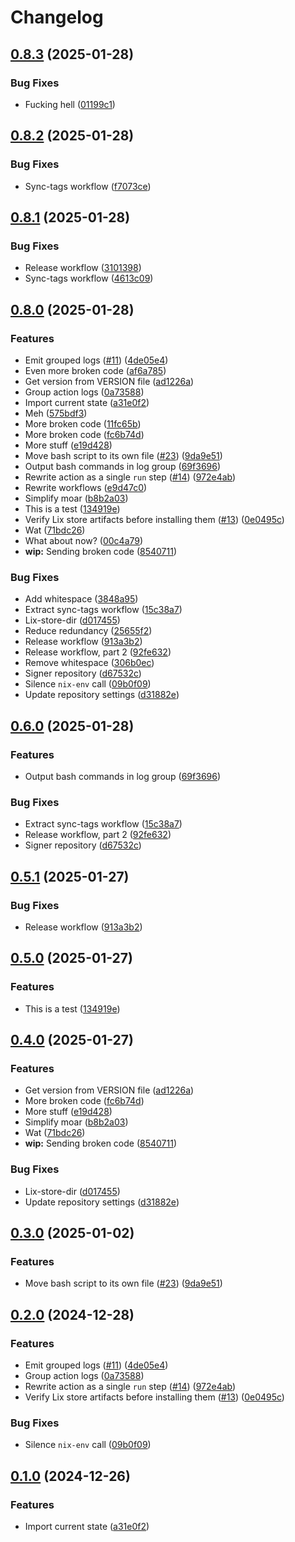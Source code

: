 # Changelog

## [0.8.3](https://github.com/fabrictest/action-setup-lix/compare/v0.8.2...v0.8.3) (2025-01-28)


### Bug Fixes

* Fucking hell ([01199c1](https://github.com/fabrictest/action-setup-lix/commit/01199c19df0a4dc99bbad1f79ad02f0485f5f48f))

## [0.8.2](https://github.com/fabrictest/action-setup-lix/compare/v0.8.1...v0.8.2) (2025-01-28)


### Bug Fixes

* Sync-tags workflow ([f7073ce](https://github.com/fabrictest/action-setup-lix/commit/f7073cec1fc9eb674be6052f603f3ce074703976))

## [0.8.1](https://github.com/fabrictest/action-setup-lix/compare/v0.8.0...v0.8.1) (2025-01-28)


### Bug Fixes

* Release workflow ([3101398](https://github.com/fabrictest/action-setup-lix/commit/310139824340ffdade4d8ece3cdef22a737acd6f))
* Sync-tags workflow ([4613c09](https://github.com/fabrictest/action-setup-lix/commit/4613c09c3053998f64174ba071407cf2b2a6048b))

## [0.8.0](https://github.com/fabrictest/action-setup-lix/compare/v0.6.0...v0.8.0) (2025-01-28)


### Features

* Emit grouped logs ([#11](https://github.com/fabrictest/action-setup-lix/issues/11)) ([4de05e4](https://github.com/fabrictest/action-setup-lix/commit/4de05e4d4e7eb710b3d244fb6d93b47515750b45))
* Even more broken code ([af6a785](https://github.com/fabrictest/action-setup-lix/commit/af6a7851b0b6b33d04506a1ea777c6597468764e))
* Get version from VERSION file ([ad1226a](https://github.com/fabrictest/action-setup-lix/commit/ad1226aa80395fcba3fdbe27b48f3c2496cbb8f3))
* Group action logs ([0a73588](https://github.com/fabrictest/action-setup-lix/commit/0a735889ca143d617cb11574c0ae59366f2d77df))
* Import current state ([a31e0f2](https://github.com/fabrictest/action-setup-lix/commit/a31e0f23591fd5b63d036f166a882a0d8b656d11))
* Meh ([575bdf3](https://github.com/fabrictest/action-setup-lix/commit/575bdf3e3d713a52a6c05abbf8cdf0a2c5a484de))
* More broken code ([11fc65b](https://github.com/fabrictest/action-setup-lix/commit/11fc65b21426b8b1ff7da7bd49a5771290e54c51))
* More broken code ([fc6b74d](https://github.com/fabrictest/action-setup-lix/commit/fc6b74d197ca28e1321d2a597f72860ffd2a2a84))
* More stuff ([e19d428](https://github.com/fabrictest/action-setup-lix/commit/e19d42804ecee03cbd1edc30fe4e84e6e7dcbe0d))
* Move bash script to its own file ([#23](https://github.com/fabrictest/action-setup-lix/issues/23)) ([9da9e51](https://github.com/fabrictest/action-setup-lix/commit/9da9e5125df45e8d6d9f2e3f714b237af4cf3b96))
* Output bash commands in log group ([69f3696](https://github.com/fabrictest/action-setup-lix/commit/69f36960987fc8d5ea1e0161a89a2adda77b0de0))
* Rewrite action as a single `run` step ([#14](https://github.com/fabrictest/action-setup-lix/issues/14)) ([972e4ab](https://github.com/fabrictest/action-setup-lix/commit/972e4abdb2f3fbba8ce22381880bfc0fe25f4b55))
* Rewrite workflows ([e9d47c0](https://github.com/fabrictest/action-setup-lix/commit/e9d47c074fd29bb495747a17e7d3e10e837b5ae7))
* Simplify moar ([b8b2a03](https://github.com/fabrictest/action-setup-lix/commit/b8b2a039b764f2443c67dfb6fc609fe0e358800c))
* This is a test ([134919e](https://github.com/fabrictest/action-setup-lix/commit/134919eae0a79a1e7bea64ea7d92c10754a27bbb))
* Verify Lix store artifacts before installing them ([#13](https://github.com/fabrictest/action-setup-lix/issues/13)) ([0e0495c](https://github.com/fabrictest/action-setup-lix/commit/0e0495c097f4d3471f5e59ffcad831cacc2646a5))
* Wat ([71bdc26](https://github.com/fabrictest/action-setup-lix/commit/71bdc2617f5e2193bc041bfb0e6622b2c34768f6))
* What about now? ([00c4a79](https://github.com/fabrictest/action-setup-lix/commit/00c4a79e6d1b263c701fed2bfcf1b504c5e9cfa0))
* **wip:** Sending broken code ([8540711](https://github.com/fabrictest/action-setup-lix/commit/854071143c6aea4260ca81ad0b013f7d6b4295e4))


### Bug Fixes

* Add whitespace ([3848a95](https://github.com/fabrictest/action-setup-lix/commit/3848a952ed085b1c5f114960c6f5bb721d3e952e))
* Extract sync-tags workflow ([15c38a7](https://github.com/fabrictest/action-setup-lix/commit/15c38a7ed2e83cdc928a403b76e927fcac86d5c1))
* Lix-store-dir ([d017455](https://github.com/fabrictest/action-setup-lix/commit/d01745595ae7b975f4d7835ce9c7551fa0cc7303))
* Reduce redundancy ([25655f2](https://github.com/fabrictest/action-setup-lix/commit/25655f227ea128c7b642e558194873d26348285c))
* Release workflow ([913a3b2](https://github.com/fabrictest/action-setup-lix/commit/913a3b2c3d9c98e58d30f628ed165cbeed03d760))
* Release workflow, part 2 ([92fe632](https://github.com/fabrictest/action-setup-lix/commit/92fe6328fb3368b2070766928d9de8a979d119ff))
* Remove whitespace ([306b0ec](https://github.com/fabrictest/action-setup-lix/commit/306b0ec7df6d61eafa7778e1684c6c459313b4fd))
* Signer repository ([d67532c](https://github.com/fabrictest/action-setup-lix/commit/d67532cecad9514bc7d69374130c26a034143672))
* Silence `nix-env` call ([09b0f09](https://github.com/fabrictest/action-setup-lix/commit/09b0f0906a6bb9f566c0d9b3f852ce5f8316163d))
* Update repository settings ([d31882e](https://github.com/fabrictest/action-setup-lix/commit/d31882e2a5b21681f6b66cf17799e198b859c588))

## [0.6.0](https://github.com/fabrictest/action-setup-lix/compare/v0.5.1...v0.6.0) (2025-01-28)


### Features

* Output bash commands in log group ([69f3696](https://github.com/fabrictest/action-setup-lix/commit/69f36960987fc8d5ea1e0161a89a2adda77b0de0))


### Bug Fixes

* Extract sync-tags workflow ([15c38a7](https://github.com/fabrictest/action-setup-lix/commit/15c38a7ed2e83cdc928a403b76e927fcac86d5c1))
* Release workflow, part 2 ([92fe632](https://github.com/fabrictest/action-setup-lix/commit/92fe6328fb3368b2070766928d9de8a979d119ff))
* Signer repository ([d67532c](https://github.com/fabrictest/action-setup-lix/commit/d67532cecad9514bc7d69374130c26a034143672))

## [0.5.1](https://github.com/fabrictest/action-setup-lix/compare/v0.5.0...v0.5.1) (2025-01-27)


### Bug Fixes

* Release workflow ([913a3b2](https://github.com/fabrictest/action-setup-lix/commit/913a3b2c3d9c98e58d30f628ed165cbeed03d760))

## [0.5.0](https://github.com/fabrictest/action-setup-lix/compare/v0.4.0...v0.5.0) (2025-01-27)


### Features

* This is a test ([134919e](https://github.com/fabrictest/action-setup-lix/commit/134919eae0a79a1e7bea64ea7d92c10754a27bbb))

## [0.4.0](https://github.com/fabrictest/action-setup-lix/compare/v0.3.0...v0.4.0) (2025-01-27)


### Features

* Get version from VERSION file ([ad1226a](https://github.com/fabrictest/action-setup-lix/commit/ad1226aa80395fcba3fdbe27b48f3c2496cbb8f3))
* More broken code ([fc6b74d](https://github.com/fabrictest/action-setup-lix/commit/fc6b74d197ca28e1321d2a597f72860ffd2a2a84))
* More stuff ([e19d428](https://github.com/fabrictest/action-setup-lix/commit/e19d42804ecee03cbd1edc30fe4e84e6e7dcbe0d))
* Simplify moar ([b8b2a03](https://github.com/fabrictest/action-setup-lix/commit/b8b2a039b764f2443c67dfb6fc609fe0e358800c))
* Wat ([71bdc26](https://github.com/fabrictest/action-setup-lix/commit/71bdc2617f5e2193bc041bfb0e6622b2c34768f6))
* **wip:** Sending broken code ([8540711](https://github.com/fabrictest/action-setup-lix/commit/854071143c6aea4260ca81ad0b013f7d6b4295e4))


### Bug Fixes

* Lix-store-dir ([d017455](https://github.com/fabrictest/action-setup-lix/commit/d01745595ae7b975f4d7835ce9c7551fa0cc7303))
* Update repository settings ([d31882e](https://github.com/fabrictest/action-setup-lix/commit/d31882e2a5b21681f6b66cf17799e198b859c588))

## [0.3.0](https://github.com/fabrictest/action-setup-lix/compare/v0.2.0...v0.3.0) (2025-01-02)


### Features

* Move bash script to its own file ([#23](https://github.com/fabrictest/action-setup-lix/issues/23)) ([9da9e51](https://github.com/fabrictest/action-setup-lix/commit/9da9e5125df45e8d6d9f2e3f714b237af4cf3b96))

## [0.2.0](https://github.com/fabrictest/action-setup-lix/compare/v0.1.0...v0.2.0) (2024-12-28)


### Features

* Emit grouped logs ([#11](https://github.com/fabrictest/action-setup-lix/issues/11)) ([4de05e4](https://github.com/fabrictest/action-setup-lix/commit/4de05e4d4e7eb710b3d244fb6d93b47515750b45))
* Group action logs ([0a73588](https://github.com/fabrictest/action-setup-lix/commit/0a735889ca143d617cb11574c0ae59366f2d77df))
* Rewrite action as a single `run` step ([#14](https://github.com/fabrictest/action-setup-lix/issues/14)) ([972e4ab](https://github.com/fabrictest/action-setup-lix/commit/972e4abdb2f3fbba8ce22381880bfc0fe25f4b55))
* Verify Lix store artifacts before installing them ([#13](https://github.com/fabrictest/action-setup-lix/issues/13)) ([0e0495c](https://github.com/fabrictest/action-setup-lix/commit/0e0495c097f4d3471f5e59ffcad831cacc2646a5))


### Bug Fixes

* Silence `nix-env` call ([09b0f09](https://github.com/fabrictest/action-setup-lix/commit/09b0f0906a6bb9f566c0d9b3f852ce5f8316163d))

## [0.1.0](https://github.com/fabrictest/action-setup-lix/compare/v0.1.0...v0.1.0) (2024-12-26)


### Features

* Import current state ([a31e0f2](https://github.com/fabrictest/action-setup-lix/commit/a31e0f23591fd5b63d036f166a882a0d8b656d11))
